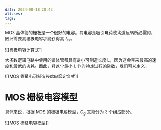 ```yaml
---
date: 2024-08-18 20:43
aliases: 
tags: 
---
```

MOS 晶体管的栅极是一个很好的电容。其电容是吸引电荷使沟道反转所必需的，因此需要高栅极电容才能获得高 $I_{ds}$。

![[栅极电容计算式]]

大多数逻辑电路中使用的晶体管都具有最小可制造长度 $\mathrm{L}$，因为这会带来最高的速度和最低的功耗。因此，将这个最小 $\mathrm{L}$ 作为特定过程的常数，我们可以定义，

![[MOS 管最小可制造长度电容定义式]]

# MOS 栅极电容模型

具体来说，根据 MOS 的栅极电容模型，$C_{g}$ 又能分为 3 个组成部分。

![[MOS 栅极电容模型]]
